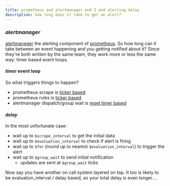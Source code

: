 ```yaml
---
title: prometheus and alertmanager end 2 end alerting delay
description: how long does it take to get an alert?
---
```


### _alertmanager_

[alertmanager](https://github.com/prometheus/alertmanager)
the alerting component of [prometheus](https://github.com/prometheus/prometheus).
So how long can it take between an event happening and you getting notified about it?
Since they're both written by the same team, they work more or less the same way:
timer based event loops.

#### _timer_ event loop

So what triggers things to happen?

- prometheus scrape is [ticker based](https://github.com/prometheus/prometheus/blob/bb05485c79084fecd3602eceafca3d554ab88987/scrape/scrape.go#L1109)
- prometheus rules is [ticker based](https://github.com/prometheus/prometheus/blob/c0c22ed04200a8d24d1d5719f605c85710f0d008/rules/manager.go#L355)
- alertmanager dispatch/group wait is [reset timer based](https://github.com/prometheus/alertmanager/blob/75932c7e40ff6a55349946666fec7c76ad2bed86/dispatch/dispatch.go#L410)

#### _delay_

In the most unfortunate case:

- wait up to `$scrape_interval` to get the initial data
- wait up to `$evaluation_interval` to check if alert is firing
- wait up to `$for` (round up to nearest `$evaluation_interval`) to trigger the alert
- wait up to `$group_wait` to send initial notification
  - updates are sent at `$group_wait` ticks


Now say you have another on call system layered on top.
It too is likely to be evaluation_interval / delay based,
so your total delay is even longer....
